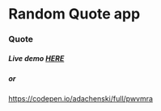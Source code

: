 Random Quote app
=====================================
### Quote
##### Live demo <a href="https://rawgit.com/adachenski/FreeCodeCamp/master/Intermediate%20Front%20End%20Development%20Projects/Rando%20Quote%20Machine/Quote.html  target='_blank' ">HERE</a>
##### or
https://codepen.io/adachenski/full/pwvmra